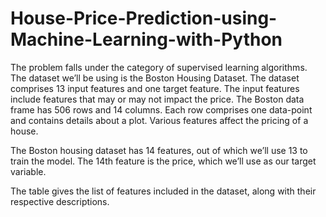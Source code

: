 # House-Price-Prediction-using-Machine-Learning-with-Python
The problem falls under the category of supervised learning algorithms. The dataset we’ll be using is the Boston Housing Dataset. The dataset comprises 13 input features and one target feature. The input features include features that may or may not impact the price.
The Boston data frame has 506 rows and 14 columns. Each row comprises one data-point and contains details about a plot. Various features affect the pricing of a house.

The Boston housing dataset has 14 features, out of which we’ll use 13 to train the model. The 14th feature is the price, which we’ll use as our target variable.

The table gives the list of features included in the dataset, along with their respective descriptions.

